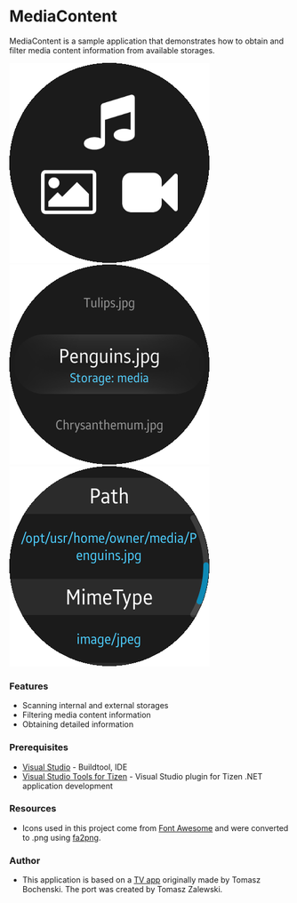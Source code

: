 # MediaContent
MediaContent is a sample application that demonstrates how to obtain and filter media content information from available storages.


![Main page](./screenshots/screenshot_01.png)
![File list](./screenshots/screenshot_02.png)
![File info](./screenshots/screenshot_03.png)

### Features
* Scanning internal and external storages
* Filtering media content information
* Obtaining detailed information

### Prerequisites
* [Visual Studio](https://www.visualstudio.com/) - Buildtool, IDE
* [Visual Studio Tools for Tizen](https://developer.tizen.org/development/tizen-.net-preview/visual-studio-tools-tizen) - Visual Studio plugin for Tizen .NET application development

### Resources
* Icons used in this project come from [Font Awesome](https://fontawesome.com/) and were converted to .png using [fa2png](http://fa2png.io/).

### Author
* This application is based on a [TV app](/../../tree/master/TV/MediaContent) originally made by Tomasz Bochenski. The port was created by Tomasz Zalewski.
